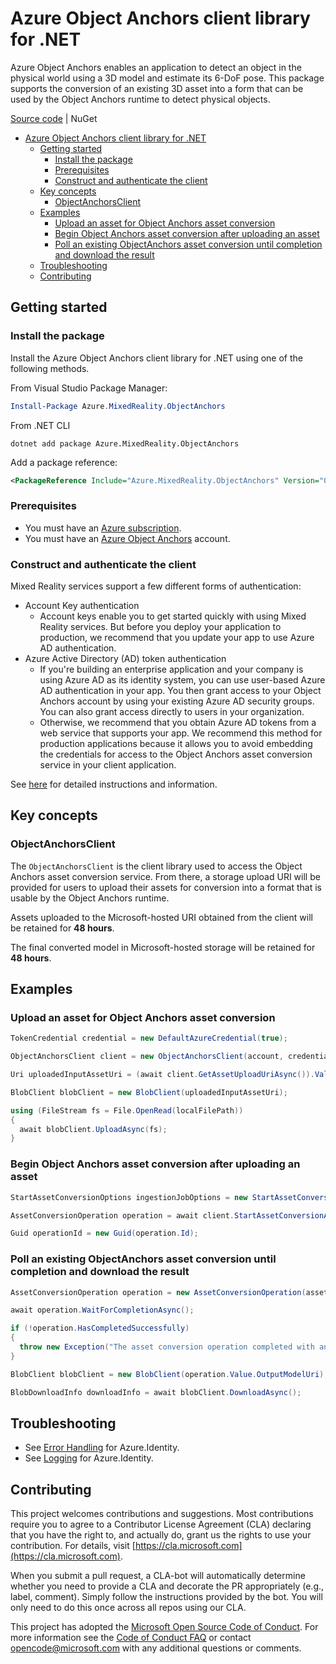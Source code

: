 # Azure Object Anchors client library for .NET

Azure Object Anchors enables an application to detect an object in the physical world using a 3D model and estimate its 6-DoF pose. This package supports the conversion of an existing 3D asset into a form that can be used by the Object Anchors runtime to detect physical objects.

[Source code](https://github.com/Azure/azure-sdk-for-net/tree/master/sdk/mixedreality/Azure.MixedReality.ObjectAnchors) | NuGet

- [Azure Object Anchors client library for .NET](#azure-object-anchors-client-library-for-net)
  - [Getting started](#getting-started)
    - [Install the package](#install-the-package)
    - [Prerequisites](#prerequisites)
    - [Construct and authenticate the client](#construct-and-authenticate-the-client)
  - [Key concepts](#key-concepts)
    - [ObjectAnchorsClient](#ObjectAnchorsClient)
  - [Examples](#examples)
    - [Upload an asset for Object Anchors asset conversion](#upload-an-asset-for-object-anchors-asset-conversion)
    - [Begin Object Anchors asset conversion after uploading an asset](#begin-object-anchors-asset-conversion-after-uploading-an-asset)
    - [Poll an existing ObjectAnchors asset conversion until completion and download the result](#poll-an-existing-objectanchors-asset-conversion-until-completion-and-download-the-result)
  - [Troubleshooting](#troubleshooting)
  - [Contributing](#contributing)

## Getting started

### Install the package

Install the Azure Object Anchors client library for .NET using one of the following methods.

From Visual Studio Package Manager:

```powershell
Install-Package Azure.MixedReality.ObjectAnchors
```

From .NET CLI

```dotnetcli
dotnet add package Azure.MixedReality.ObjectAnchors
```

Add a package reference:

```xml
<PackageReference Include="Azure.MixedReality.ObjectAnchors" Version="0.1.0-beta.0" />
```

### Prerequisites

- You must have an [Azure subscription](https://azure.microsoft.com/free/).
- You must have an [Azure Object Anchors](https://review.docs.microsoft.com/azure/object-anchors/) account.

### Construct and authenticate the client

Mixed Reality services support a few different forms of authentication:

- Account Key authentication
  - Account keys enable you to get started quickly with using Mixed Reality services. But before you deploy your application
    to production, we recommend that you update your app to use Azure AD authentication.
- Azure Active Directory (AD) token authentication
  - If you're building an enterprise application and your company is using Azure AD as its identity system, you can use
    user-based Azure AD authentication in your app. You then grant access to your Object Anchors account by using your
    existing Azure AD security groups. You can also grant access directly to users in your organization.
  - Otherwise, we recommend that you obtain Azure AD tokens from a web service that supports your app. We recommend this
    method for production applications because it allows you to avoid embedding the credentials for access to the Object Anchors asset conversion service in your client application.

See [here](https://docs.microsoft.com/azure/spatial-anchors/concepts/authentication) for detailed instructions and information.

## Key concepts

### ObjectAnchorsClient

The `ObjectAnchorsClient` is the client library used to access the Object Anchors asset conversion service. From there, a storage upload URI will be provided for users to upload their assets for conversion into a format that is usable by the Object Anchors runtime.

Assets uploaded to the Microsoft-hosted URI obtained from the client will be retained for **48 hours**.

The final converted model in Microsoft-hosted storage will be retained for **48 hours**. 

## Examples

### Upload an asset for Object Anchors asset conversion

```csharp
TokenCredential credential = new DefaultAzureCredential(true);

ObjectAnchorsClient client = new ObjectAnchorsClient(account, credential);

Uri uploadedInputAssetUri = (await client.GetAssetUploadUriAsync()).Value.InputAssetUploadUri;

BlobClient blobClient = new BlobClient(uploadedInputAssetUri);

using (FileStream fs = File.OpenRead(localFilePath))
{
  await blobClient.UploadAsync(fs);
}
```

### Begin Object Anchors asset conversion after uploading an asset

```csharp
StartAssetConversionOptions ingestionJobOptions = new StartAssetConversionOptions(uploadedInputAssetUri, AssetFileType.FromFilePath(localFilePath), assetGravity, scale);

AssetConversionOperation operation = await client.StartAssetConversionAsync(ingestionJobOptions);

Guid operationId = new Guid(operation.Id);
```

### Poll an existing ObjectAnchors asset conversion until completion and download the result

```csharp
AssetConversionOperation operation = new AssetConversionOperation(assetConversionJobId, client);

await operation.WaitForCompletionAsync();

if (!operation.HasCompletedSuccessfully)
{
  throw new Exception("The asset conversion operation completed with an unsuccessful status");
}

BlobClient blobClient = new BlobClient(operation.Value.OutputModelUri);

BlobDownloadInfo downloadInfo = await blobClient.DownloadAsync();
```

## Troubleshooting

- See [Error Handling](https://github.com/Azure/azure-sdk-for-net/blob/master/sdk/identity/Azure.Identity/README.md#error-handling) for Azure.Identity.
- See [Logging](https://github.com/Azure/azure-sdk-for-net/blob/master/sdk/identity/Azure.Identity/README.md#logging) for Azure.Identity.

## Contributing

This project welcomes contributions and suggestions. Most contributions require you to agree to a Contributor License
Agreement (CLA) declaring that you have the right to, and actually do, grant us the rights to use your contribution.
For details, visit [https://cla.microsoft.com](https://cla.microsoft.com).

When you submit a pull request, a CLA-bot will automatically determine whether you need to provide a CLA and decorate the
PR appropriately (e.g., label, comment). Simply follow the instructions provided by the bot. You will only need to do this
once across all repos using our CLA.

This project has adopted the [Microsoft Open Source Code of Conduct](https://opensource.microsoft.com/codeofconduct/).
For more information see the [Code of Conduct FAQ](https://opensource.microsoft.com/codeofconduct/faq/) or contact
[opencode@microsoft.com](mailto:opencode@microsoft.com) with any additional questions or comments.

